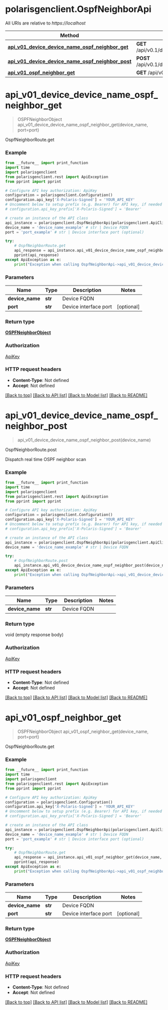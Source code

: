 # polarisgenclient.OspfNeighborApi

All URIs are relative to *https://localhost*

Method | HTTP request | Description
------------- | ------------- | -------------
[**api_v01_device_device_name_ospf_neighbor_get**](OspfNeighborApi.md#api_v01_device_device_name_ospf_neighbor_get) | **GET** /api/v0.1/device/{device_name}/ospf/neighbor | OspfNeighborRoute.get
[**api_v01_device_device_name_ospf_neighbor_post**](OspfNeighborApi.md#api_v01_device_device_name_ospf_neighbor_post) | **POST** /api/v0.1/device/{device_name}/ospf/neighbor | OspfNeighborRoute.post
[**api_v01_ospf_neighbor_get**](OspfNeighborApi.md#api_v01_ospf_neighbor_get) | **GET** /api/v0.1/ospf/neighbor | OspfNeighborRoute.get


# **api_v01_device_device_name_ospf_neighbor_get**
> OSPFNeighborObject api_v01_device_device_name_ospf_neighbor_get(device_name, port=port)

OspfNeighborRoute.get

### Example
```python
from __future__ import print_function
import time
import polarisgenclient
from polarisgenclient.rest import ApiException
from pprint import pprint

# Configure API key authorization: ApiKey
configuration = polarisgenclient.Configuration()
configuration.api_key['X-Polaris-Signed'] = 'YOUR_API_KEY'
# Uncomment below to setup prefix (e.g. Bearer) for API key, if needed
# configuration.api_key_prefix['X-Polaris-Signed'] = 'Bearer'

# create an instance of the API class
api_instance = polarisgenclient.OspfNeighborApi(polarisgenclient.ApiClient(configuration))
device_name = 'device_name_example' # str | Device FQDN
port = 'port_example' # str | Device interface port (optional)

try:
    # OspfNeighborRoute.get
    api_response = api_instance.api_v01_device_device_name_ospf_neighbor_get(device_name, port=port)
    pprint(api_response)
except ApiException as e:
    print("Exception when calling OspfNeighborApi->api_v01_device_device_name_ospf_neighbor_get: %s\n" % e)
```

### Parameters

Name | Type | Description  | Notes
------------- | ------------- | ------------- | -------------
 **device_name** | **str**| Device FQDN | 
 **port** | **str**| Device interface port | [optional] 

### Return type

[**OSPFNeighborObject**](OSPFNeighborObject.md)

### Authorization

[ApiKey](../README.md#ApiKey)

### HTTP request headers

 - **Content-Type**: Not defined
 - **Accept**: Not defined

[[Back to top]](#) [[Back to API list]](../README.md#documentation-for-api-endpoints) [[Back to Model list]](../README.md#documentation-for-models) [[Back to README]](../README.md)

# **api_v01_device_device_name_ospf_neighbor_post**
> api_v01_device_device_name_ospf_neighbor_post(device_name)

OspfNeighborRoute.post

Dispatch real time OSPF neighbor scan

### Example
```python
from __future__ import print_function
import time
import polarisgenclient
from polarisgenclient.rest import ApiException
from pprint import pprint

# Configure API key authorization: ApiKey
configuration = polarisgenclient.Configuration()
configuration.api_key['X-Polaris-Signed'] = 'YOUR_API_KEY'
# Uncomment below to setup prefix (e.g. Bearer) for API key, if needed
# configuration.api_key_prefix['X-Polaris-Signed'] = 'Bearer'

# create an instance of the API class
api_instance = polarisgenclient.OspfNeighborApi(polarisgenclient.ApiClient(configuration))
device_name = 'device_name_example' # str | Device FQDN

try:
    # OspfNeighborRoute.post
    api_instance.api_v01_device_device_name_ospf_neighbor_post(device_name)
except ApiException as e:
    print("Exception when calling OspfNeighborApi->api_v01_device_device_name_ospf_neighbor_post: %s\n" % e)
```

### Parameters

Name | Type | Description  | Notes
------------- | ------------- | ------------- | -------------
 **device_name** | **str**| Device FQDN | 

### Return type

void (empty response body)

### Authorization

[ApiKey](../README.md#ApiKey)

### HTTP request headers

 - **Content-Type**: Not defined
 - **Accept**: Not defined

[[Back to top]](#) [[Back to API list]](../README.md#documentation-for-api-endpoints) [[Back to Model list]](../README.md#documentation-for-models) [[Back to README]](../README.md)

# **api_v01_ospf_neighbor_get**
> OSPFNeighborObject api_v01_ospf_neighbor_get(device_name, port=port)

OspfNeighborRoute.get

### Example
```python
from __future__ import print_function
import time
import polarisgenclient
from polarisgenclient.rest import ApiException
from pprint import pprint

# Configure API key authorization: ApiKey
configuration = polarisgenclient.Configuration()
configuration.api_key['X-Polaris-Signed'] = 'YOUR_API_KEY'
# Uncomment below to setup prefix (e.g. Bearer) for API key, if needed
# configuration.api_key_prefix['X-Polaris-Signed'] = 'Bearer'

# create an instance of the API class
api_instance = polarisgenclient.OspfNeighborApi(polarisgenclient.ApiClient(configuration))
device_name = 'device_name_example' # str | Device FQDN
port = 'port_example' # str | Device interface port (optional)

try:
    # OspfNeighborRoute.get
    api_response = api_instance.api_v01_ospf_neighbor_get(device_name, port=port)
    pprint(api_response)
except ApiException as e:
    print("Exception when calling OspfNeighborApi->api_v01_ospf_neighbor_get: %s\n" % e)
```

### Parameters

Name | Type | Description  | Notes
------------- | ------------- | ------------- | -------------
 **device_name** | **str**| Device FQDN | 
 **port** | **str**| Device interface port | [optional] 

### Return type

[**OSPFNeighborObject**](OSPFNeighborObject.md)

### Authorization

[ApiKey](../README.md#ApiKey)

### HTTP request headers

 - **Content-Type**: Not defined
 - **Accept**: Not defined

[[Back to top]](#) [[Back to API list]](../README.md#documentation-for-api-endpoints) [[Back to Model list]](../README.md#documentation-for-models) [[Back to README]](../README.md)

